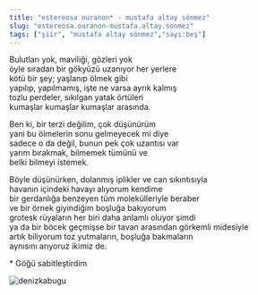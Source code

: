 ```yaml
---
title: "estereosa ouranon* - mustafa altay sönmez"
slug: "estereosa.ouranon-mustafa.altay.sonmez"
tags: ["şiir", "mustafa altay sönmez","sayı:beş"]
---
```


Bulutları yok, maviliği, gözleri yok  
öyle sıradan bir gökyüzü uzanıyor her yerlere\
kötü bir şey; yaşlanıp ölmek gibi\
yapılıp, yapılmamış, işte ne varsa ayrık kalmış\
tozlu perdeler, sıkılgan yatak örtüleri\
kumaşlar kumaşlar kumaşlar arasında.

Ben ki, bir terzi değilim, çok düşünürüm\
yani bu ölmelerin sonu gelmeyecek mi diye\
sadece o da değil, bunun pek çok uzantısı var\
yarım bırakmak, bilmemek tümünü ve\
belki bilmeyi istemek.

Böyle düşünürken, dolanmış iplikler ve can sıkıntısıyla\
havanın içindeki havayı alıyorum kendime\
bir gerdanlığa benzeyen tüm molekülleriyle beraber\
ve bir örnek giyindiğim boşluğa bakıyorum\
grotesk rüyaların her biri daha anlamlı oluyor şimdi\
ya da bir böcek geçmişse bir tavan arasından görkemli midesiyle\
artık biliyorum toz yutmaların, boşluğa bakmaların\
aynısını arıyoruz ikimiz de.

\* Göğü sabitleştirdim



![denizkabugu](/img/denizkabugu.jpg)



